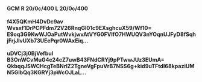 #### GCM R 20/0c/400 L 20/0c/400
**f4X5QKmH4DvDc9av**<br/>**Wvsxf1DrPCPFdm72V26RnqGl01c9EXsghcuX59/Wf10=**<br/>**E9oq3G9KwWJOaPutWvkjwvAtVYG0FVIfO7HWUQV3nYOqnUJFyD8fSqhjFrjJlvUXb73UEePqr0WAxEiq...**<br/><br/>
**uDVCj3j0BjVefbuI**<br/>**B3OnWCvMuG4c24cZ7uwB43FNdCRYj9pPTwwJUz3EUmA=**<br/>**QkbqqJSWCHcgTeBNrlZ2TgneVgFpuVrB7NSS6g+kid9uTFtdI68kpaziUMN5GIbQq3KGRYj3pWcOJLaL...**